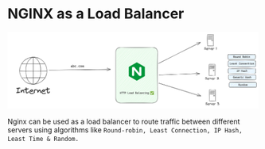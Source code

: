 # NGINX as a Load Balancer

![alt text](image.png)

Nginx can be used as a load balancer to route traffic between different servers using algorithms like `Round-robin, Least Connection, IP Hash, Least Time & Random.`


